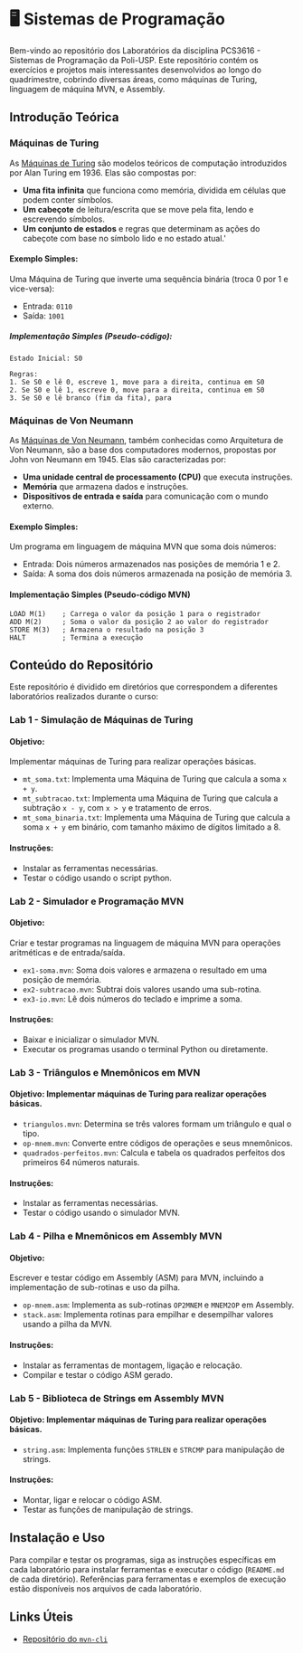 # 🖥️ Sistemas de Programação

Bem-vindo ao repositório dos Laboratórios da disciplina PCS3616 - Sistemas de Programação da Poli-USP. Este repositório contém os exercícios e projetos mais interessantes desenvolvidos ao longo do quadrimestre, cobrindo diversas áreas, como máquinas de Turing, linguagem de máquina MVN, e Assembly.

## Introdução Teórica

### Máquinas de Turing

As [Máquinas de Turing](https://pt.wikipedia.org/wiki/M%C3%A1quina_de_Turing) são modelos teóricos de computação introduzidos por Alan Turing em 1936. Elas são compostas por:

- **Uma fita infinita** que funciona como memória, dividida em células que podem conter símbolos.
- **Um cabeçote** de leitura/escrita que se move pela fita, lendo e escrevendo símbolos.
- **Um conjunto de estados** e regras que determinam as ações do cabeçote com base no símbolo lido e no estado atual.'

#### Exemplo Simples:

Uma Máquina de Turing que inverte uma sequência binária (troca 0 por 1 e vice-versa):

- Entrada: `0110`
- Saída: `1001`

##### Implementação Simples (Pseudo-código):

```
Estado Inicial: S0

Regras:
1. Se S0 e lê 0, escreve 1, move para a direita, continua em S0
2. Se S0 e lê 1, escreve 0, move para a direita, continua em S0
3. Se S0 e lê branco (fim da fita), para
```

### Máquinas de Von Neumann

As [Máquinas de Von Neumann](https://pt.wikipedia.org/wiki/Arquitetura_de_von_Neumann), também conhecidas como Arquitetura de Von Neumann, são a base dos computadores modernos, propostas por John von Neumann em 1945. Elas são caracterizadas por:

- **Uma unidade central de processamento (CPU)** que executa instruções.
- **Memória** que armazena dados e instruções.
- **Dispositivos de entrada e saída** para comunicação com o mundo externo.

#### Exemplo Simples:

Um programa em linguagem de máquina MVN que soma dois números:

- Entrada: Dois números armazenados nas posições de memória 1 e 2.
- Saída: A soma dos dois números armazenada na posição de memória 3.

#### Implementação Simples (Pseudo-código MVN)

```
LOAD M(1)    ; Carrega o valor da posição 1 para o registrador
ADD M(2)     ; Soma o valor da posição 2 ao valor do registrador
STORE M(3)   ; Armazena o resultado na posição 3
HALT         ; Termina a execução
```

## Conteúdo do Repositório

Este repositório é dividido em diretórios que correspondem a diferentes laboratórios realizados durante o curso:

### Lab 1 - Simulação de Máquinas de Turing

#### Objetivo:

Implementar máquinas de Turing para realizar operações básicas.

- `mt_soma.txt`: Implementa uma Máquina de Turing que calcula a soma `x + y`.
- `mt_subtracao.txt`: Implementa uma Máquina de Turing que calcula a subtração `x - y`, com `x > y` e tratamento de erros.
- `mt_soma_binaria.txt`: Implementa uma Máquina de Turing que calcula a soma `x + y` em binário, com tamanho máximo de dígitos limitado a 8.

#### Instruções:

- Instalar as ferramentas necessárias.
- Testar o código usando o script python.

### Lab 2 - Simulador e Programação MVN

#### Objetivo:

Criar e testar programas na linguagem de máquina MVN para operações aritméticas e de entrada/saída.

- `ex1-soma.mvn`: Soma dois valores e armazena o resultado em uma posição de memória.
- `ex2-subtracao.mvn`: Subtrai dois valores usando uma sub-rotina.
- `ex3-io.mvn`: Lê dois números do teclado e imprime a soma.

#### Instruções:

- Baixar e inicializar o simulador MVN.
- Executar os programas usando o terminal Python ou diretamente.

### Lab 3 - Triângulos e Mnemônicos em MVN

#### Objetivo: Implementar máquinas de Turing para realizar operações básicas.

- `triangulos.mvn`: Determina se três valores formam um triângulo e qual o tipo.
- `op-mnem.mvn`: Converte entre códigos de operações e seus mnemônicos.
- `quadrados-perfeitos.mvn`: Calcula e tabela os quadrados perfeitos dos primeiros 64 números naturais.

#### Instruções:

- Instalar as ferramentas necessárias.
- Testar o código usando o simulador MVN.

### Lab 4 - Pilha e Mnemônicos em Assembly MVN

#### Objetivo:

Escrever e testar código em Assembly (ASM) para MVN, incluindo a implementação de sub-rotinas e uso da pilha.

- `op-mnem.asm`: Implementa as sub-rotinas `OP2MNEM` e `MNEM2OP` em Assembly.
- `stack.asm`: Implementa rotinas para empilhar e desempilhar valores usando a pilha da MVN.

#### Instruções:

- Instalar as ferramentas de montagem, ligação e relocação.
- Compilar e testar o código ASM gerado.

### Lab 5 - Biblioteca de Strings em Assembly MVN

#### Objetivo: Implementar máquinas de Turing para realizar operações básicas.

- `string.asm`: Implementa funções `STRLEN` e `STRCMP` para manipulação de strings.

#### Instruções:

- Montar, ligar e relocar o código ASM.
- Testar as funções de manipulação de strings.

## Instalação e Uso

Para compilar e testar os programas, siga as instruções específicas em cada laboratório para instalar ferramentas e executar o código (`README.md` de cada diretório). Referências para ferramentas e exemplos de execução estão disponíveis nos arquivos de cada laboratório.

## Links Úteis

- [Repositório do `mvn-cli`](https://github.com/PCS3616/mvn-rs)

